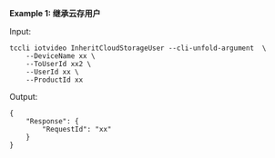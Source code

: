 **Example 1: 继承云存用户**



Input: 

```
tccli iotvideo InheritCloudStorageUser --cli-unfold-argument  \
    --DeviceName xx \
    --ToUserId xx2 \
    --UserId xx \
    --ProductId xx
```

Output: 
```
{
    "Response": {
        "RequestId": "xx"
    }
}
```

